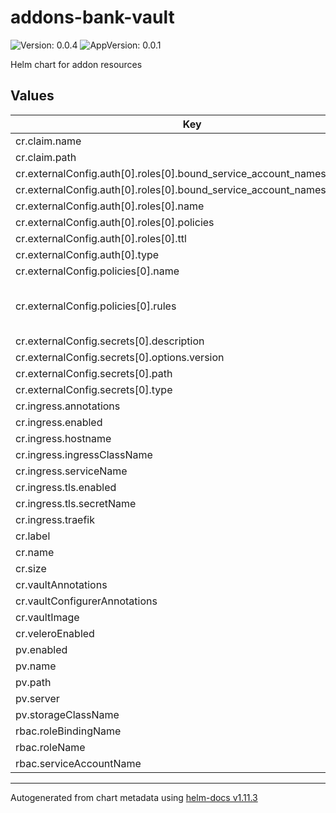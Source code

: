 # addons-bank-vault

![Version: 0.0.4](https://img.shields.io/badge/Version-0.0.4-informational?style=flat-square) ![AppVersion: 0.0.1](https://img.shields.io/badge/AppVersion-0.0.1-informational?style=flat-square)

Helm chart for addon resources

## Values

| Key | Type | Default | Description |
|-----|------|---------|-------------|
| cr.claim.name | string | `"vault-raft"` |  |
| cr.claim.path | string | `"/vault/data"` |  |
| cr.externalConfig.auth[0].roles[0].bound_service_account_names[0] | string | `"vault-auth"` |  |
| cr.externalConfig.auth[0].roles[0].bound_service_account_namespaces[0] | string | `"*"` |  |
| cr.externalConfig.auth[0].roles[0].name | string | `"externalsecrets"` |  |
| cr.externalConfig.auth[0].roles[0].policies | string | `"allow_secrets"` |  |
| cr.externalConfig.auth[0].roles[0].ttl | string | `"1h"` |  |
| cr.externalConfig.auth[0].type | string | `"kubernetes"` |  |
| cr.externalConfig.policies[0].name | string | `"allow_secrets"` |  |
| cr.externalConfig.policies[0].rules | string | `"path \"secret/*\" { capabilities = [\"create\", \"read\", \"update\", \"delete\", \"list\"] }"` |  |
| cr.externalConfig.secrets[0].description | string | `"Secrets for prod env."` |  |
| cr.externalConfig.secrets[0].options.version | int | `2` |  |
| cr.externalConfig.secrets[0].path | string | `"secret"` |  |
| cr.externalConfig.secrets[0].type | string | `"kv"` |  |
| cr.ingress.annotations | object | `{}` |  |
| cr.ingress.enabled | bool | `false` |  |
| cr.ingress.hostname | string | `"vault.local"` |  |
| cr.ingress.ingressClassName | string | `"nginx"` |  |
| cr.ingress.serviceName | string | `"vault"` |  |
| cr.ingress.tls.enabled | bool | `true` |  |
| cr.ingress.tls.secretName | string | `"vault-tls"` |  |
| cr.ingress.traefik | bool | `false` |  |
| cr.label | string | `"vault-dev"` |  |
| cr.name | string | `"vault-dev"` |  |
| cr.size | int | `1` |  |
| cr.vaultAnnotations | string | `"vault-dev"` |  |
| cr.vaultConfigurerAnnotations | string | `"vaultconfigurer-dev"` |  |
| cr.vaultImage | string | `"hashicorp/vault:1.15.1"` |  |
| cr.veleroEnabled | bool | `false` |  |
| pv.enabled | bool | `false` |  |
| pv.name | string | `"vault-data"` |  |
| pv.path | string | `"/nfs/vaultdata"` |  |
| pv.server | string | `"192.168.1.6"` |  |
| pv.storageClassName | string | `"nfs-sc-vault-data"` |  |
| rbac.roleBindingName | string | `"vault"` |  |
| rbac.roleName | string | `"vault"` |  |
| rbac.serviceAccountName | string | `"vault"` |  |

----------------------------------------------
Autogenerated from chart metadata using [helm-docs v1.11.3](https://github.com/norwoodj/helm-docs/releases/v1.11.3)

